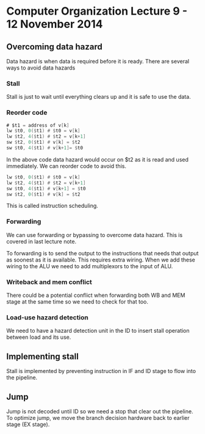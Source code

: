 # Computer Organization Lecture 9 - 12 November 2014
## Overcoming data hazard

Data hazard is when data is required before it is ready. There are several ways to avoid data hazards

### Stall

Stall is just to wait until everything clears up and it is safe to use the data.

### Reorder code
```asm
# $t1 = address of v[k]
lw $t0, 0($t1) # $t0 = v[k]
lw $t2, 4($t1) # $t2 = v[k+1]
sw $t2, 0($t1) # v[k] = $t2
sw $t0, 4($t1) # v[k+1]= $t0
```

In the above code data hazard would occur on $t2 as it is read and used immediately. We can reorder code to avoid this.

```asm
lw $t0, 0($t1) # $t0 = v[k]
lw $t2, 4($t1) # $t2 = v[k+1]
sw $t0, 4($t1) # v[k+1] = $t0
sw $t2, 0($t1) # v[k] = $t2
```

This is called instruction scheduling.

### Forwarding

We can use forwarding or bypassing to overcome data hazard. This is covered in last lecture note.

To forwarding is to send the output to the instructions that needs that output as soonest as it is available. This requires extra wiring. When we add these wiring to the ALU we need to add multiplexors to the input of ALU.

### Writeback and mem conflict

There could be a potential conflict when forwarding both WB and MEM stage at the same time so we need to check for that too.

### Load-use hazard detection

We need to have a hazard detection unit in the ID to insert stall operation between load and its use.

## Implementing stall

Stall is implemented by preventing instruction in IF and ID stage to flow into the pipeline.

## Jump

Jump is not decoded until ID so we need a stop that clear out the pipeline. To optimize jump, we move the branch decision hardware back to earlier stage (EX stage).